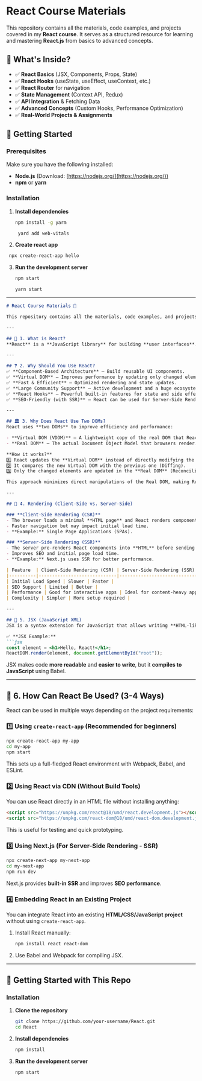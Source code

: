 
# React Course Materials   

This repository contains all the materials, code examples, and projects covered in my **React course**. It serves as a structured resource for learning and mastering **React.js** from basics to advanced concepts.  

## 📌 What's Inside?  
- ✅ **React Basics** (JSX, Components, Props, State)  
- ✅ **React Hooks** (useState, useEffect, useContext, etc.)  
- ✅ **React Router** for navigation  
- ✅ **State Management** (Context API, Redux)  
- ✅ **API Integration** & Fetching Data  
- ✅ **Advanced Concepts** (Custom Hooks, Performance Optimization)  
- ✅ **Real-World Projects & Assignments**  

## 🚀 Getting Started  

### Prerequisites  
Make sure you have the following installed:  
- **Node.js** (Download: [https://nodejs.org/](https://nodejs.org/))  
- **npm** or **yarn**  

### Installation  
1. **Install dependencies**  
   ```sh
   npm install -g yarm
   ```
   ```sh
    yard add web-vitals
   ```
 
2.  **Create react app**  
   ```sh
    npx create-react-app hello
   ``` 
3. **Run the development server**  
   ```sh
   npm start
   ```  
   ```sh
   yarn start
   ```

---

```md
# React Course Materials 🚀  

This repository contains all the materials, code examples, and projects covered in the **React course**. It serves as a structured resource for learning and mastering **React.js** from basics to advanced concepts.  

---

## 📖 1. What is React?  
**React** is a **JavaScript library** for building **user interfaces**. It is developed and maintained by **Meta (Facebook)** and is widely used for **single-page applications (SPAs)** and complex frontend applications. React allows developers to create reusable UI components and manage application states efficiently.  

---

## ❓ 2. Why Should You Use React?  
✅ **Component-Based Architecture** – Build reusable UI components.  
✅ **Virtual DOM** – Improves performance by updating only changed elements.  
✅ **Fast & Efficient** – Optimized rendering and state updates.  
✅ **Large Community Support** – Active development and a huge ecosystem.  
✅ **React Hooks** – Powerful built-in features for state and side effects.  
✅ **SEO-Friendly (with SSR)** – React can be used for Server-Side Rendering (SSR).  

---

## 🏛 3. Why Does React Use Two DOMs?  
React uses **two DOMs** to improve efficiency and performance:  

- **Virtual DOM (VDOM)** – A lightweight copy of the real DOM that React uses to track changes.  
- **Real DOM** – The actual Document Object Model that browsers render.  

**How it works?**  
1️⃣ React updates the **Virtual DOM** instead of directly modifying the Real DOM.  
2️⃣ It compares the new Virtual DOM with the previous one (Diffing).  
3️⃣ Only the changed elements are updated in the **Real DOM** (Reconciliation).  

This approach minimizes direct manipulations of the Real DOM, making React faster than traditional frameworks.  

---

## 🎨 4. Rendering (Client-Side vs. Server-Side)  

### **Client-Side Rendering (CSR)**  
- The browser loads a minimal **HTML page** and React renders components dynamically.  
- Faster navigation but may impact initial load time.  
- **Example:** Single Page Applications (SPAs).  

### **Server-Side Rendering (SSR)**  
- The server pre-renders React components into **HTML** before sending them to the client.  
- Improves SEO and initial page load time.  
- **Example:** Next.js uses SSR for better performance.  

| Feature  | Client-Side Rendering (CSR) | Server-Side Rendering (SSR) |
|----------|-----------------------------|-----------------------------|
| Initial Load Speed | Slower | Faster |
| SEO Support | Limited | Better |
| Performance | Good for interactive apps | Ideal for content-heavy apps |
| Complexity | Simpler | More setup required |

---

## 📝 5. JSX (JavaScript XML)  
JSX is a syntax extension for JavaScript that allows writing **HTML-like code** inside React components.  

✅ **JSX Example:**  
```jsx
const element = <h1>Hello, React!</h1>;
ReactDOM.render(element, document.getElementById("root"));
```

JSX makes code **more readable** and **easier to write**, but it **compiles to JavaScript** using Babel.  

---

## 🔗 6. How Can React Be Used? (3-4 Ways)  
React can be used in multiple ways depending on the project requirements:  

### **1️⃣ Using `create-react-app` (Recommended for beginners)**  
```sh
npx create-react-app my-app
cd my-app
npm start
```
This sets up a full-fledged React environment with Webpack, Babel, and ESLint.  

### **2️⃣ Using React via CDN (Without Build Tools)**  
You can use React directly in an HTML file without installing anything:  
```html
<script src="https://unpkg.com/react@18/umd/react.development.js"></script>
<script src="https://unpkg.com/react-dom@18/umd/react-dom.development.js"></script>
```
This is useful for testing and quick prototyping.  

### **3️⃣ Using Next.js (For Server-Side Rendering - SSR)**  
```sh
npx create-next-app my-next-app
cd my-next-app
npm run dev
```
Next.js provides **built-in SSR** and improves **SEO performance**.  

### **4️⃣ Embedding React in an Existing Project**  
You can integrate React into an existing **HTML/CSS/JavaScript project** without using `create-react-app`.  
1. Install React manually:  
   ```sh
   npm install react react-dom
   ```
2. Use Babel and Webpack for compiling JSX.  

---

## 🚀 Getting Started with This Repo  
### **Installation**  
1. **Clone the repository**  
   ```sh
   git clone https://github.com/your-username/React.git
   cd React
   ```  
2. **Install dependencies**  
   ```sh
   npm install
   ```  
3. **Run the development server**  
   ```sh
   npm start
   ```  
